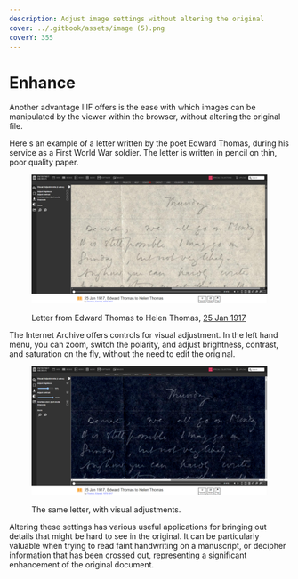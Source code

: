 ```yaml
---
description: Adjust image settings without altering the original
cover: ../.gitbook/assets/image (5).png
coverY: 355
---
```


# Enhance

Another advantage IIIF offers is the ease with which images can be manipulated by the viewer within the browser, without altering the original file.&#x20;

Here's an example of a letter written by the poet Edward Thomas, during his service as a First World War soldier. The letter is written in pencil on thin, poor quality paper.

<figure><img src="../.gitbook/assets/image (7).png" alt=""><figcaption><p>Letter from Edward Thomas to Helen Thomas, <a href="https://archive.org/details/arg160">25 Jan 1917</a></p></figcaption></figure>

The Internet Archive offers controls for visual adjustment. In the left hand menu, you can zoom, switch the polarity, and adjust brightness, contrast, and saturation on the fly, without the need to edit the original.&#x20;

<figure><img src="../.gitbook/assets/image (4).png" alt=""><figcaption><p>The same letter, with visual adjustments.</p></figcaption></figure>

Altering these settings has various useful applications for bringing out details that might be hard to see in the original. It can be particularly valuable when trying to read faint handwriting on a manuscript, or decipher information that has been crossed out, representing a significant enhancement of the original document.

